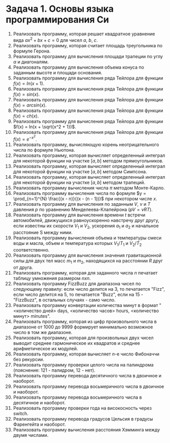 # Задача 1. Основы языка программирования Си

1. Реализовать программу, которая решает квадратное уравнение вида $ax^2+bx+c=0$ для чисел _a_, _b_, _c_.
2. Реализовать программу, которая считает площадь треугольника по формуле Герона.
3. Реализовать программу для вычисления площади трапеции по углу $\alpha$ и диагоналям.
4. Реализовать программу для вычисления объема конуса по заданным высоте и площади основания.
5. Реализовать программу для вычисления ряда Тейлора для функции $f(x) = ln(x + 1)$.
6. Реализовать программу для вычисления ряда Тейлора для функции $f(x) = sin(x)$.
7. Реализовать программу для вычисления ряда Тейлора для функции $f(x) = arcsin(x)$.
8. Реализовать программу для вычисления ряда Тейлора для функции $f(x) = ch(x)$.
9. Реализовать программу для вычисления ряда Тейлора для функции $f(x) = ln(x + \sqrt{x^2 + 1})$.
10. Реализовать программу для вычисления ряда Тейлора для функции $f(x) = e^{-x^2}$.
11. Реализовать программу, вычисляющую корень неотрицательного числа по формуле Ньютона.
12. Реализовать программу, которая вычисляет определенный интеграл для некоторой функции на участке $[a, b]$ методом прямоугольников.
13. Реализовать программу, которая вычисляет определенный интеграл для некоторой функции на участке $[a, b]$ методом Симпсона.
14. Реализовать программу, которая вычисляет определенный интеграл для некоторой функции на участке $[a, b]$ методом трапеций.  
15. Реализовать программу вычисления числа $\pi$ методом Монте-Карло.
16. Реализовать программу вычисления числа по формуле $y = \prod_{n=1}^{N} \frac{(x - n)}{(x - (n - 1))}$ при некотором числе $x$.
17. Реализовать программу для вычисления по заданным $V$, $\nu$ и $T$ давления $p$ по уравнению Менделеева-Клапейрона ($pV = \nu RT$).
18. Реализовать программу для вычисления времени $t$ встречи автомобилей, движущихся равноускоренно навстречу друг другу, если известны их скорости $V_1$ и $V_2$, ускорения $а_1$ и $а_2$ и начальное расстояние S между ними.
19. Реализовать программу вычисления объема и температуры смеси воды и масла, объем и температура которых $V_1$/$T_1$ и $V_2$/$T_2$ соответственно.
20. Реализовать программу для вычисления значения гравитационной силы для двух тел масс $m_1$ и $m_2$, находящихся на расстоянии $R$ друг от друга.
21. Реализовать программу, которая для заданного числа $n$ печатает таблицу умножения размером $n x n$.
22. Реализовать программу FizzBuzz для диапазона чисел по следующему правилу: если число делится на 3, то печатается "Fizz", если число делится на 5, то печатается "Buzz", если на 15 - "FizzBuzz", в остальных случаях - само число.
23. Реализовать программу конвертации количества минут в формат "<количество дней> days, <количество часов> hours, <количество минут> minutes".
24. Реализовать программу, которая из цифр произвольного числа в диапазоне от 1000 до 9999 формирует минимально возможное число в том же диапазоне.
25. Реализовать программу, которая для произвольных двух чисел выводит среднее гармоническое их квадратов и среднее арифметическое их модулей.
26. Реализовать программу, которая вычисляет $n$-е число Фибоначчи без рекурсии.
27. Реализовать программу проверки целого числа на палиндрома (пояснение: 121 - палидром, 12 - нет).
28. Реализовать программу перевода десятичного числа в двоичное и наоборот.
29. Реализовать программу перевода восьмеричного числа в двоичное и наоборот.
30. Реализовать программу перевода восьмеричного числа в десятичное и наоборот.
31. Реализовать программу проверки года на високосность через switch.
32. Реализовать программу перевода градусов Цельсия в градусы Фаренгейта и наоборот.
33. Реализовать программу вычисления расстояния Хэмминга между двумя числами.
